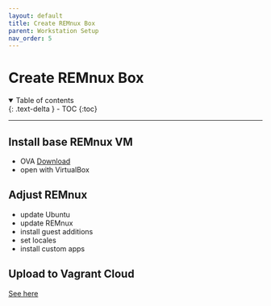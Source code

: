 ```yaml
---
layout: default
title: Create REMnux Box
parent: Workstation Setup
nav_order: 5
---
```


# Create REMnux Box

<details open markdown="block">
  <summary>
    Table of contents
  </summary>
  {: .text-delta }
- TOC
{:toc}
</details>

---

## Install base REMnux VM

- OVA [Download](https://docs.remnux.org/install-distro/get-virtual-appliance)
- open with VirtualBox

## Adjust REMnux

- update Ubuntu
- update REMnux
- install guest additions
- set locales
- install custom apps

## Upload to Vagrant Cloud

[See here](upload_box.md)
